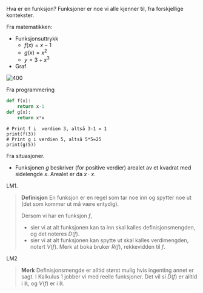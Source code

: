 Hva er en funksjon? Funksjoner er noe vi alle kjenner til, fra forskjellige kontekster.

Fra matematikken:

- Funksjonsuttrykk
    - $f(x) = x-1$
    - $g(x) = x^2$
    - $y = 3+x^3$
- Graf 

![400](../../Files/grafer%204.svg)

Fra programmering

```python {pre}
def f(x):
    return x-1
def g(x):
    return x*x
```

```run-python
# Print f i  verdien 3, altså 3-1 = 1
print(f(3))
# Print g i verdien 5, altså 5*5=25
print(g(5))
```

Fra situasjoner.
- Funksjonen $g$ beskriver (for positive verdier) arealet av et kvadrat med sidelengde $x$. Arealet er da $x\cdot x$. 

LM1.
> **Definisjon**
>  En funksjon er en regel som tar noe inn og spytter noe ut (det som kommer ut må være entydig).
>
> Dersom vi har en funksjon $f$, 
> - sier vi at alt funksjonen kan ta inn skal kalles definisjonsmengden, og det noteres $D(f)$.
> - sier vi at alt funksjonen kan spytte ut skal kalles verdimengden, notert $V(f)$. Merk at boka bruker $R(f)$, rekkevidden til $f$.

LM2
> **Merk**
> Definisjonsmengde er alltid størst mulig hvis ingenting annet er sagt.
> I Kalkulus 1 jobber vi med reelle funksjoner. Det vil si $D(f)$ er alltid i $\mathbb{R}$, og $V(f)$ er i $\mathbb{R}$. 
>  
